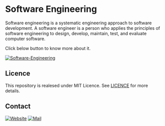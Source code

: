 # Software Engineering

Software engineering is a systematic engineering approach to software development. A software engineer is a person who applies the principles of software engineering to design, develop, maintain, test, and evaluate computer software.

Click below button to know more about it. 

[![Software-Engineering](https://img.shields.io/badge/Software_Engineering-Wikipedia-00599C?style=for-the-badge&logoColor=white)](https://en.wikipedia.org/wiki/Software_engineering)


## Licence 

This repository is realesed under MIT Licence. See [LICENCE](/LICENCE) for more details. 

## Contact

[![Website](https://img.shields.io/badge/website-000000?style=for-the-badge&logo=About.me&logoColor=white)](https://rubangino.in/)
[![Mail](https://img.shields.io/badge/Gmail-D14836?style=for-the-badge&logo=gmail&logoColor=white)](mailto:info@rubangino.in)
